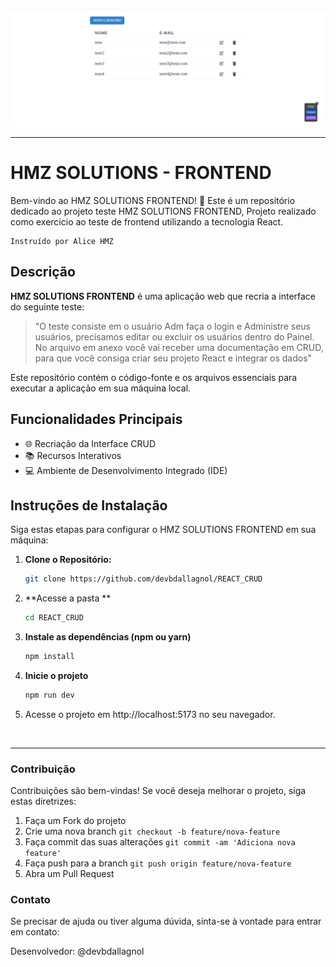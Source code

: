 ![HMZ_Solutions](public/Vite-React-desktop.png)

<hr>

# HMZ SOLUTIONS - FRONTEND

Bem-vindo ao HMZ SOLUTIONS FRONTEND! 🚀 Este é um repositório dedicado ao projeto teste HMZ SOLUTIONS FRONTEND, Projeto realizado como exercício ao teste de frontend utilizando a tecnologia React.

    Instruído por Alice HMZ

## Descrição

**HMZ SOLUTIONS FRONTEND** é uma aplicação web que recria a interface do seguinte teste:

>"O teste consiste em o usuário Adm faça o login e Administre seus usuários, precisamos editar ou excluir os usuários dentro do Painel.
No arquivo em anexo você vai receber uma documentação em CRUD, para que você consiga criar seu projeto React e integrar os dados"

Este repositório contém o código-fonte e os arquivos essenciais para executar a aplicação em sua máquina local.

## Funcionalidades Principais

- 🌐 Recriação da Interface CRUD
- 📚 Recursos Interativos
- 💻 Ambiente de Desenvolvimento Integrado (IDE)

## Instruções de Instalação

Siga estas etapas para configurar o HMZ SOLUTIONS FRONTEND em sua máquina:

1. **Clone o Repositório:**

    ```bash
    git clone https://github.com/devbdallagnol/REACT_CRUD
    ```

2. **Acesse a pasta **

    ```bash
    cd REACT_CRUD
    ```

2. **Instale as dependências (npm ou yarn)**

    ```bash
    npm install
    ```

3. **Inicie o projeto**

    ```bash
    npm run dev
    ```

4. Acesse o projeto em http://localhost:5173 no seu navegador.  
<br>
<hr>

### Contribuição

Contribuições são bem-vindas! Se você deseja melhorar o projeto, siga estas diretrizes:

1. Faça um Fork do projeto
2. Crie uma nova branch `git checkout -b feature/nova-feature`
3. Faça commit das suas alterações `git commit -am 'Adiciona nova feature'`
4. Faça push para a branch `git push origin feature/nova-feature`
5. Abra um Pull Request

### Contato

Se precisar de ajuda ou tiver alguma dúvida, sinta-se à vontade para entrar em contato:

Desenvolvedor: @devbdallagnol
